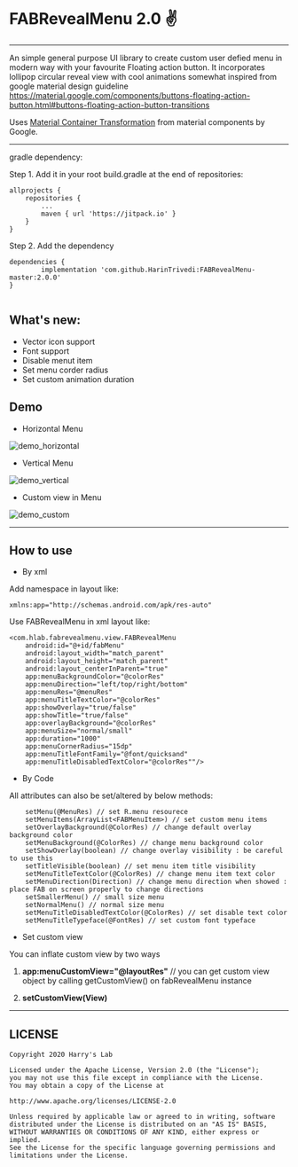 # FABRevealMenu 2.0 ✌️
***
An simple general purpose UI library to create custom user defied menu in modern way with your favourite Floating action button. It incorporates lollipop circular reveal view with cool animations somewhat inspired from google material design guideline <https://material.google.com/components/buttons-floating-action-button.html#buttons-floating-action-button-transitions>

Uses [Material Container Transformation](https://material.io/develop/android/theming/motion#container-transform) from material components by Google.
***

gradle dependency:

Step 1. Add it in your root build.gradle at the end of repositories:

````
allprojects {
    repositories {
        ...
        maven { url 'https://jitpack.io' }
    }
}
````
Step 2. Add the dependency

````
dependencies {
        implementation 'com.github.HarinTrivedi:FABRevealMenu-master:2.0.0'
}
    
````


## What's new:
* Vector icon support
* Font support
* Disable menut item
* Set menu corder radius
* Set custom animation duration

## Demo
* Horizontal Menu

![demo_horizontal](https://i.imgur.com/238nJX7.gif)

* Vertical Menu

![demo_vertical](https://i.imgur.com/OQwH1ls.gif)

* Custom view in Menu

![demo_custom](https://i.imgur.com/FMrFoHs.gif)

***
## How to use
* By xml

Add namespace in layout like: 

    xmlns:app="http://schemas.android.com/apk/res-auto"

Use FABRevealMenu in xml layout like:

    <com.hlab.fabrevealmenu.view.FABRevealMenu
        android:id="@+id/fabMenu"
        android:layout_width="match_parent"
        android:layout_height="match_parent"
        android:layout_centerInParent="true"
        app:menuBackgroundColor="@colorRes"
        app:menuDirection="left/top/right/bottom"
        app:menuRes="@menuRes"
        app:menuTitleTextColor="@colorRes"
        app:showOverlay="true/false"
        app:showTitle="true/false"
        app:overlayBackground="@colorRes"
        app:menuSize="normal/small"
        app:duration="1000"
        app:menuCornerRadius="15dp"
        app:menuTitleFontFamily="@font/quicksand"
        app:menuTitleDisabledTextColor="@colorRes""/>
    


* By Code

All attributes can also be set/altered by below methods:

````
    setMenu(@MenuRes) // set R.menu resourece
    setMenuItems(ArrayList<FABMenuItem>) // set custom menu items
    setOverlayBackground(@ColorRes) // change default overlay background color 
    setMenuBackground(@ColorRes) // change menu background color 
    setShowOverlay(boolean) // change overlay visibility : be careful to use this
    setTitleVisible(boolean) // set menu item title visibility
    setMenuTitleTextColor(@ColorRes) // change menu item text color
    setMenuDirection(Direction) // change menu direction when showed : place FAB on screen properly to change directions
    setSmallerMenu() // small size menu
    setNormalMenu() // normal size menu
    setMenuTitleDisabledTextColor(@ColorRes) // set disable text color
    setMenuTitleTypeface(@FontRes) // set custom font typeface

````

* Set custom view

You can inflate custom view by two ways

1. **app:menuCustomView="@layoutRes"** // you can get custom view object by calling getCustomView() on fabRevealMenu instance

2. **setCustomView(View)**

***

## LICENSE
````
Copyright 2020 Harry's Lab

Licensed under the Apache License, Version 2.0 (the "License");
you may not use this file except in compliance with the License.
You may obtain a copy of the License at

http://www.apache.org/licenses/LICENSE-2.0

Unless required by applicable law or agreed to in writing, software
distributed under the License is distributed on an "AS IS" BASIS,
WITHOUT WARRANTIES OR CONDITIONS OF ANY KIND, either express or implied.
See the License for the specific language governing permissions and
limitations under the License.
````
